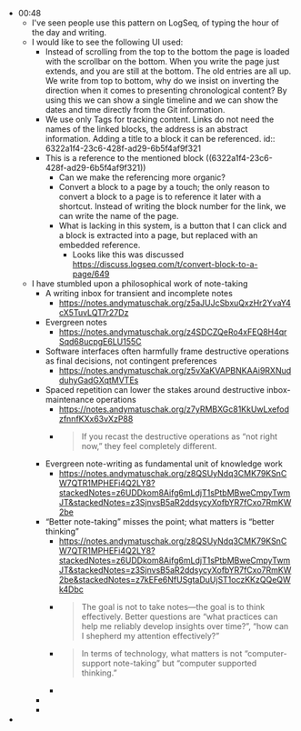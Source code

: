 - 00:48
	- I've seen people use this pattern on LogSeq, of typing the hour of the day and writing.
	- I would like to see the following UI used:
		- Instead of scrolling from the top to the bottom the page is loaded with the scrollbar on the bottom. When you write the page just extends, and you are still at the bottom. The old entries are all up. We write from top to bottom, why do we insist on inverting the direction when it comes to presenting chronological content? By using this we can show a single timeline and we can show the dates and time directly from the Git information.
		- We use only Tags for tracking content. Links do not need the names of the linked blocks, the address is an abstract information. Adding a title to a block it can be referenced.
		  id:: 6322a1f4-23c6-428f-ad29-6b5f4af9f321
		- This is a reference to the mentioned block ((6322a1f4-23c6-428f-ad29-6b5f4af9f321))
			- Can we make the referencing more organic?
			- Convert a block to a page by a touch; the only reason to convert a block to a page is to reference it later with a shortcut. Instead of writing the block number for the link, we can write the name of the page.
			- What is lacking in this system, is a button that I can click and a block is extracted into a page, but replaced with an embedded reference.
				- Looks like this was discussed https://discuss.logseq.com/t/convert-block-to-a-page/649
	- I have stumbled upon a philosophical work of note-taking
		- A writing inbox for transient and incomplete notes
			- https://notes.andymatuschak.org/z5aJUJcSbxuQxzHr2YvaY4cX5TuvLQT7r27Dz
		- Evergreen notes
			- https://notes.andymatuschak.org/z4SDCZQeRo4xFEQ8H4qrSqd68ucpgE6LU155C
		- Software interfaces often harmfully frame destructive operations as final decisions, not contingent preferences
			- https://notes.andymatuschak.org/z5vXaKVAPBNKAAi9RXNudduhyGadGXqtMVTEs
		- Spaced repetition can lower the stakes around destructive inbox-maintenance operations
			- https://notes.andymatuschak.org/z7yRMBXGc81KkUwLxefodzfnnfKXx63vXzP88
			- > If you recast the destructive operations as “not right now,” they feel completely different.
		- Evergreen note-writing as fundamental unit of knowledge work
			- https://notes.andymatuschak.org/z8QSUyNdq3CMK79KSnCW7QTR1MPHEFi4Q2LY8?stackedNotes=z6UDDkom8Aifg6mLdjT1sPtbMBweCmpyTwmJT&stackedNotes=z3SjnvsB5aR2ddsycyXofbYR7fCxo7RmKW2be
		- “Better note-taking” misses the point; what matters is “better thinking”
			- https://notes.andymatuschak.org/z8QSUyNdq3CMK79KSnCW7QTR1MPHEFi4Q2LY8?stackedNotes=z6UDDkom8Aifg6mLdjT1sPtbMBweCmpyTwmJT&stackedNotes=z3SjnvsB5aR2ddsycyXofbYR7fCxo7RmKW2be&stackedNotes=z7kEFe6NfUSgtaDuUjST1oczKKzQQeQWk4Dbc
			- > The goal is not to take notes—the goal is to think effectively. Better 
			  questions are “what practices can help me reliably develop insights over
			   time?”, “how can I shepherd my attention effectively?”
			- > In terms of technology, what matters is not “computer-support note-taking” but “computer supported thinking.”
			-
		-
		-
-